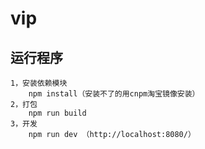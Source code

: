 # vip

## 运行程序
```
1，安装依赖模块
    npm install（安装不了的用cnpm淘宝镜像安装）
2，打包
    npm run build
3，开发
    npm run dev （http://localhost:8080/）
```
